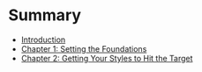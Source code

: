 # Summary

* [Introduction](README.md)
* [Chapter 1: Setting the Foundations](chapter1.md)
* [Chapter 2: Getting Your Styles to Hit the Target](chapter_2_getting_your_styles_to_hit_the_target.md)

